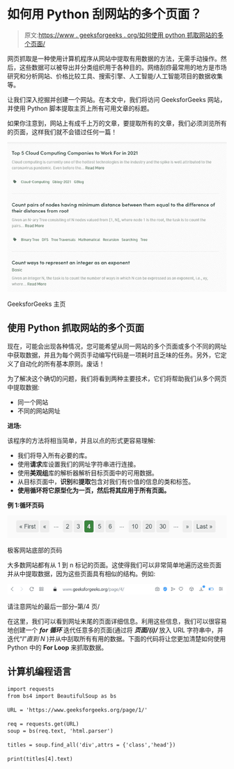 # 如何用 Python 刮网站的多个页面？

> 原文:[https://www . geeksforgeeks . org/如何使用 python 抓取网站的多个页面/](https://www.geeksforgeeks.org/how-to-scrape-multiple-pages-of-a-website-using-python/)

网页抓取是一种使用计算机程序从网站中提取有用数据的方法，无需手动操作。然后，这些数据可以被导出并分类组织用于各种目的。网络刮痧最常用的地方是市场研究和分析网站、价格比较工具、搜索引擎、人工智能/人工智能项目的数据收集等。

让我们深入挖掘并创建一个网站。在本文中，我们将访问 GeeksforGeeks 网站，并使用 Python 脚本提取主页上所有可用文章的标题。

如果你注意到，网站上有成千上万的文章，要提取所有的文章，我们必须浏览所有的页面，这样我们就不会错过任何一篇！

![](img/a3a9bb44d2d04a49db9e34f671f7568e.png)

GeeksforGeeks 主页

## 使用 Python 抓取网站的多个页面

现在，可能会出现各种情况，您可能希望从同一网站的多个页面或多个不同的网址中获取数据，并且为每个网页手动编写代码是一项耗时且乏味的任务。另外，它定义了自动化的所有基本原则。废话！

为了解决这个确切的问题，我们将看到两种主要技术，它们将帮助我们从多个网页中提取数据:

*   同一个网站
*   不同的网站网址

**进场:**

该程序的方法将相当简单，并且以点的形式更容易理解:

*   我们将导入所有必要的库。
*   使用**请求**库设置我们的网址字符串进行连接。
*   使用**美观组**库的解析器解析目标页面中的可用数据。
*   从目标页面中，**识别**和**提取**包含对我们有价值的信息的类和标签。
*   **使用循环将它原型化为一页，然后将其应用于所有页面。**

**例 1:循环页码**

![](img/d1606b1ee40f5c53521e90612a5a6908.png)

极客网站底部的页码

大多数网站都有从 1 到 n 标记的页面。这使得我们可以非常简单地遍历这些页面并从中提取数据，因为这些页面具有相似的结构。例如:

![](img/c918b88ebf842603feac62b19bb4682b.png)

请注意网址的最后一部分–第/4 页/

在这里，我们可以看到网址末尾的页面详细信息。利用这些信息，我们可以很容易地创建一个 ***for 循环*** 迭代任意多的页面(通过将 ***页面/(i)/*** 放入 URL 字符串中，并迭代“*I*”*直到 N* )并从中刮取所有有用的数据。下面的代码将让您更加清楚如何使用 Python 中的 **For Loop** 来抓取数据。

## 计算机编程语言

```
import requests
from bs4 import BeautifulSoup as bs

URL = 'https://www.geeksforgeeks.org/page/1/'

req = requests.get(URL)
soup = bs(req.text, 'html.parser')

titles = soup.find_all('div',attrs = {'class','head'})

print(titles[4].text)
```